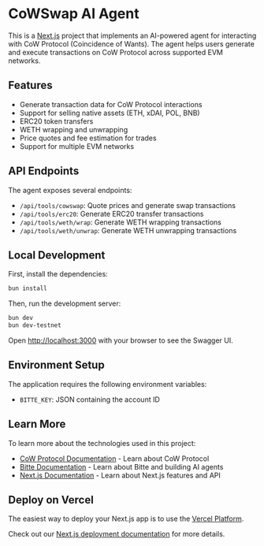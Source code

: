 # CoWSwap AI Agent

This is a [Next.js](https://nextjs.org) project that implements an AI-powered agent for interacting with CoW Protocol (Coincidence of Wants). The agent helps users generate and execute transactions on CoW Protocol across supported EVM networks.

## Features

- Generate transaction data for CoW Protocol interactions
- Support for selling native assets (ETH, xDAI, POL, BNB)
- ERC20 token transfers
- WETH wrapping and unwrapping
- Price quotes and fee estimation for trades
- Support for multiple EVM networks

## API Endpoints

The agent exposes several endpoints:

- `/api/tools/cowswap`: Quote prices and generate swap transactions
- `/api/tools/erc20`: Generate ERC20 transfer transactions
- `/api/tools/weth/wrap`: Generate WETH wrapping transactions
- `/api/tools/weth/unwrap`: Generate WETH unwrapping transactions

## Local Development

First, install the dependencies:

```bash
bun install
```

Then, run the development server:

```bash
bun dev
bun dev-testnet
```

Open [http://localhost:3000](http://localhost:3000) with your browser to see the Swagger UI.

## Environment Setup

The application requires the following environment variables:

- `BITTE_KEY`: JSON containing the account ID

## Learn More

To learn more about the technologies used in this project:

- [CoW Protocol Documentation](https://docs.cow.fi/) - Learn about CoW Protocol
- [Bitte Documentation](https://docs.bitte.ai/) - Learn about Bitte and building AI agents
- [Next.js Documentation](https://nextjs.org/docs) - Learn about Next.js features and API

## Deploy on Vercel

The easiest way to deploy your Next.js app is to use the [Vercel Platform](https://vercel.com/new?utm_medium=default-template&filter=next.js&utm_source=create-next-app&utm_campaign=create-next-app-readme).

Check out our [Next.js deployment documentation](https://nextjs.org/docs/app/building-your-application/deploying) for more details.